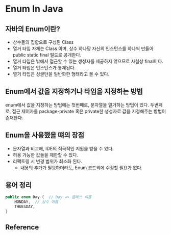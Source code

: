 # Enum In Java

## 자바의 Enum이란?
* 상수들의 집합으로 구성된 Class
* 열거 타입 자체는 Class 이며, 상수 하나당 자신의 인스턴스를 하나씩 만들어 public static final 필드로 공개한다.
* 열거 타입은 밖에서 접근할 수 있는 생성자를 제공하지 않으므로 사실상 final이다.
* 열거 타입은 인스턴스가 통제된다.
* 열거 타입은 싱글턴을 일반화한 형태라고 볼 수 있다.

## Enum에서 값을 지정하거나 타입을 지정하는 방법
enum에서 값을 지정하는 방법에는 
첫번째로, 문자열을 열거하는 방법이 있다. 
두번째로, 접근 제어자를 package-private 혹은 private한 생성자로 값을 지정해주는 방법이 존재한다.

## Enum을 사용했을 떄의 장점
* 문자열과 비교해, IDE의 적극적인 지원을 받을 수 있다.
* 허용 가능한 값들을 제한할 수 있다.
* 리팩토링 시 변경 범위가 최소화 된다.
  * 내용의 추가가 필요하더라도, Enum 코드외에 수정할 필요가 없다.


## 용어 정리

```java
public enum Day {  // Day => 클래스 이름
    MONDAY,  // 상수 이름
    THUESDAY,
}
```
## Reference
